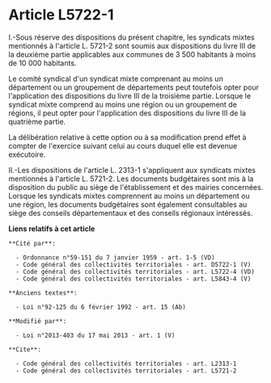 # Article L5722-1

I.-Sous réserve des dispositions du présent chapitre, les syndicats mixtes mentionnés à l'article L. 5721-2 sont soumis aux
dispositions du livre III de la deuxième partie applicables aux communes de 3 500 habitants à moins de 10 000 habitants. 

Le comité syndical d'un syndicat mixte comprenant au moins un département ou un groupement de départements peut toutefois
opter pour l'application des dispositions du livre III de la troisième partie. Lorsque le syndicat mixte comprend au moins
une région ou un groupement de régions, il peut opter pour l'application des dispositions du livre III de la quatrième
partie. 

La délibération relative à cette option ou à sa modification prend effet à compter de l'exercice suivant celui au cours
duquel elle est devenue exécutoire. 

II.-Les dispositions de l'article L. 2313-1 s'appliquent aux syndicats mixtes mentionnés à l'article L. 5721-2. Les documents
budgétaires sont mis à la disposition du public au siège de l'établissement et des mairies concernées. Lorsque les syndicats
mixtes comprennent au moins un département ou une région, les documents budgétaires sont également consultables au siège des
conseils départementaux et des conseils régionaux intéressés.

**Liens relatifs à cet article**

	**Cité par**:

	  - Ordonnance n°59-151 du 7 janvier 1959 - art. 1-5 (VD)
	  - Code général des collectivités territoriales - art. D5722-1 (V)
	  - Code général des collectivités territoriales - art. L5722-4 (VD)
	  - Code général des collectivités territoriales - art. L5843-4 (V)

	**Anciens textes**:

	  - Loi n°92-125 du 6 février 1992 - art. 15 (Ab)

	**Modifié par**:

	  - Loi n°2013-403 du 17 mai 2013 - art. 1 (V)

	**Cite**:

	  - Code général des collectivités territoriales - art. L2313-1
	  - Code général des collectivités territoriales - art. L5721-2
